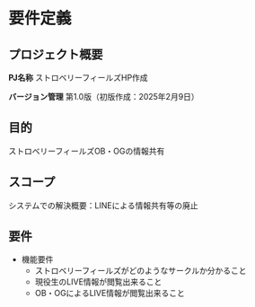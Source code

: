# 要件定義

## プロジェクト概要

**PJ名称** ストロベリーフィールズHP作成 <br>

**バージョン管理** 第1.0版（初版作成：2025年2月9日）<br>

## 目的
ストロベリーフィールズOB・OGの情報共有 <br>

## スコープ
システムでの解決概要：LINEによる情報共有等の廃止 <br>

## 要件
* 機能要件
    * ストロベリーフィールズがどのようなサークルか分かること
    * 現役生のLIVE情報が閲覧出来ること
    * OB・OGによるLIVE情報が閲覧出来ること